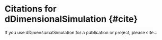 # Citations for dDimensionalSimulation {#cite}

If you use dDimensionalSimulation for a publication or project, please cite...

